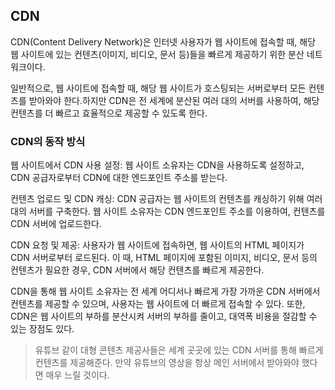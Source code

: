 ## CDN

CDN(Content Delivery Network)은 인터넷 사용자가 웹 사이트에 접속할 때, 해당 웹 사이트에 있는 컨텐츠(이미지, 비디오, 문서 등)들을 빠르게 제공하기 위한 분산 네트워크이다.

일반적으로, 웹 사이트에 접속할 때, 해당 웹 사이트가 호스팅되는 서버로부터 모든 컨텐츠를 받아와야 한다.하지만 CDN은 전 세계에 분산된 여러 대의 서버를 사용하여, 해당 컨텐츠를 더 빠르고 효율적으로 제공할 수 있도록 한다.

### CDN의 동작 방식

웹 사이트에서 CDN 사용 설정: 웹 사이트 소유자는 CDN을 사용하도록 설정하고, CDN 공급자로부터 CDN에 대한 엔드포인트 주소를 받는다.

컨텐츠 업로드 및 CDN 캐싱: CDN 공급자는 웹 사이트의 컨텐츠를 캐싱하기 위해 여러 대의 서버를 구축한다. 웹 사이트 소유자는 CDN 엔드포인트 주소를 이용하여, 컨텐츠를 CDN 서버에 업로드한다.

CDN 요청 및 제공: 사용자가 웹 사이트에 접속하면, 웹 사이트의 HTML 페이지가 CDN 서버로부터 로드된다. 이 때, HTML 페이지에 포함된 이미지, 비디오, 문서 등의 컨텐츠가 필요한 경우, CDN 서버에서 해당 컨텐츠를 빠르게 제공한다.

CDN을 통해 웹 사이트 소유자는 전 세계 어디서나 빠르게 가장 가까운 CDN 서버에서 컨텐츠를 제공할 수 있으며, 사용자는 웹 사이트에 더 빠르게 접속할 수 있다. 또한, CDN은 웹 사이트의 부하를 분산시켜 서버의 부하를 줄이고, 대역폭 비용을 절감할 수 있는 장점도 있다.

> 유튜브 같이 대형 콘텐츠 제공사들은 세계 곳곳에 있는 CDN 서버를 통해 빠르게 컨텐츠를 제공해준다. 만약 유튜브의 영상을 항상 메인 서버에서 받아와야 했다면 매우 느릴 것이다.